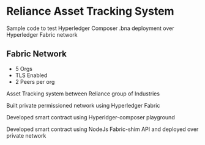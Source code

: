 # Reliance Asset Tracking System
Sample code to test Hyperledger Composer .bna deployment over Hyperledger Fabric network

## Fabric Network
- 5 Orgs
- TLS Enabled
- 2 Peers per org

Asset Tracking system between Reliance group of Industries

Built private permissioned network using Hyperledger Fabric

Developed smart contract using Hyperldger-composer playground

Developed smart contract using NodeJs Fabric-shim API and deployed over private network
